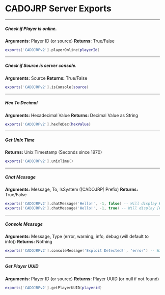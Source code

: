 # CADOJRP Server Exports

____
##### Check if Player is online.
**Arguments:** Player ID (or source)
**Returns:** True/False
```Lua
exports['CADOJRPv2'].playerOnline(playerId)
```
____
##### Check if Source is server console.
**Arguments:** Source
**Returns:** True/False
```Lua
exports['CADOJRPv2'].isConsole(source)
```
____
##### Hex To Decimal
**Arguments:** Hexadecimal Value
**Returns:** Decimal Value as String
```Lua
exports['CADOJRPv2'].hexToDec(hexValue)
```
____
##### Get Unix Time
**Returns:** Unix Timestamp (Seconds since 1970)
```Lua
exports['CADOJRPv2'].unixTime()
```
____
##### Chat Message
**Arguments:** Message, To, IsSystem ([CADOJRP] Prefix)
**Returns:** True/False
```Lua
exports['CADOJRPv2'].chatMessage('Hello!', -1, false) -- Will display Hello! to all players
exports['CADOJRPv2'].chatMessage('Hello!', -1, true) -- Will display [CADOJRP] Hello! to all players
```
____
##### Console Message
**Arguments:** Message, Type (error, warning, info, debug (will default to info))
**Returns:** Nothing
```Lua
exports['CADOJRPv2'].consoleMessage('Exploit Detected!', 'error') -- Will display [CADOJRP] [ERROR] Exploit Detected! in the server console.
```
____
##### Get Player UUID
**Arguments:** Player ID (or source)
**Returns:** Player UUID (or null if not found)
```Lua
exports['CADOJRPv2'].getPlayerUUID(playerid)
```
